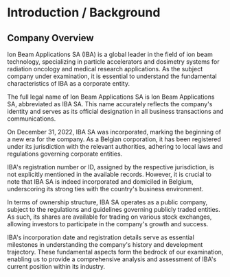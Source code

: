# Introduction / Background

## Company Overview

Ion Beam Applications SA (IBA) is a global leader in the field of ion beam technology, specializing in particle accelerators and dosimetry systems for radiation oncology and medical research applications. As the subject company under examination, it is essential to understand the fundamental characteristics of IBA as a corporate entity.

The full legal name of Ion Beam Applications SA is Ion Beam Applications SA, abbreviated as IBA SA. This name accurately reflects the company's identity and serves as its official designation in all business transactions and communications.

On December 31, 2022, IBA SA was incorporated, marking the beginning of a new era for the company. As a Belgian corporation, it has been registered under its jurisdiction with the relevant authorities, adhering to local laws and regulations governing corporate entities.

IBA's registration number or ID, assigned by the respective jurisdiction, is not explicitly mentioned in the available records. However, it is crucial to note that IBA SA is indeed incorporated and domiciled in Belgium, underscoring its strong ties with the country's business environment.

In terms of ownership structure, IBA SA operates as a public company, subject to the regulations and guidelines governing publicly traded entities. As such, its shares are available for trading on various stock exchanges, allowing investors to participate in the company's growth and success.

IBA's incorporation date and registration details serve as essential milestones in understanding the company's history and development trajectory. These fundamental aspects form the bedrock of our examination, enabling us to provide a comprehensive analysis and assessment of IBA's current position within its industry.

